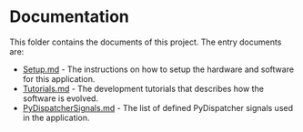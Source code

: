 Documentation
=============

This folder contains the documents of this project.
The entry documents are:

* [Setup.md](Setup.md) - The instructions on how to setup the hardware and software for this application.
* [Tutorials.md](Tutorials.md) - The development tutorials that describes how the software is evolved.
* [PyDispatcherSignals.md](PyDispatcherSignals.md) - The list of defined PyDispatcher signals used in the application.